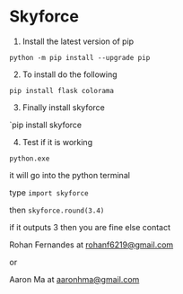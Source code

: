 # Skyforce

1. Install the latest version of pip

`python -m pip install --upgrade pip`

2. To install do the following

`pip install flask colorama`

3.  Finally install skyforce

`pip install skyforce

4. Test if it is working

`python.exe`

it will go into the python terminal 

type `import skyforce`

then `skyforce.round(3.4)`

if it outputs 3 then you are fine else contact 

Rohan Fernandes at rohanf6219@gmail.com

or 

Aaron Ma at aaronhma@gmail.com
